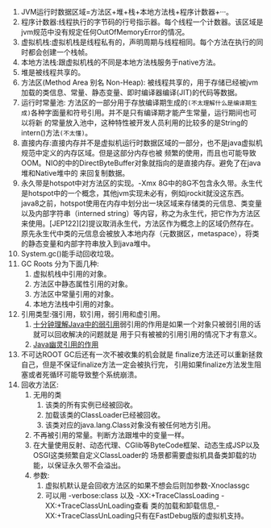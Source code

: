 1. JVM运行时数据区域=方法区+堆+栈+本地方法栈+程序计数器+···。  
1. 程序计数器:线程执行的字节码的行号指示器。每个线程一个计数器。该区域是jvm规范中没有规定任何OutOfMemoryError的情况。    
1. 虚拟机栈:虚拟机栈是线程私有的，声明周期与线程相同。每个方法在执行的同时都会创建一个栈帧。    
1. 本地方法栈:跟虚拟机栈的不同是本地方法栈服务于native方法。    
1. 堆是被线程共享的。    
1. 方法区(Method Area 别名 Non-Heap): 被线程共享的，用于存储已经被jvm加载的类信息、常量、静态变量、即时编译器编译(JIT)的代码等数据。      
1. 运行时常量池: 方法区的一部分用于存放编译期生成的`(不太理解什么是编译期生成)`各种字面量和符号引用。并不是只有编译期才能产生常量，运行期间也可以将新
的常量放入池中，这种特性被开发人员利用的比较多的是String的intern()方法`(不太懂)`。
1. 直接内存:直接内存并不是虚拟机运行时数据区域的一部分，也不是java虚拟机规范中定义的内存区域。但是这部分内存也被
频繁的使用，而且也可能导致OOM。NIO的中的DirectByteBuffer对象就指向的是直接内存。避免了在java堆和Native堆中的
来回复制数据。     
1. 永久带是hotspot中对方法区的实现。-Xmx 8G中的8G不包含永久带。永生代是hotspot中的一个概念，其他jvm实现未必有，例如jrockit就没这东西。java8之前，hotspot使用在内存中划分出一块区域来存储类的元信息、类变量以及内部字符串（interned string）等内容，称之为永生代，把它作为方法区来使用。[JEP122][2]提议取消永生代，方法区作为概念上的区域仍然存在。原先永生代中类的元信息会被放入本地内存（元数据区，metaspace），将类的静态变量和内部字符串放入到java堆中。     
1. System.gc()能手动回收垃圾。    
1. GC Roots 分为下面几种:
    1. 虚拟机栈中引用的对象。   
    1. 方法区中静态属性引用的对象。   
    1. 方法区中常量引用的对象。   
    1. 本地方法栈中引用的对象。   
1. 引用类型:强引用，软引用，弱引用和虚引用。   
    1. [十分钟理解Java中的弱引用](https://www.jianshu.com/p/a7aaaf1bd7be)弱引用的作用是如果一个对象只被弱引用的话就可以回收解决的问题就是
    用于只有被被的引用引用的情况下才有意义。     
    1. [Java幽灵引用的作用](https://blog.csdn.net/imzoer/article/details/8044900)     
1. 不可达ROOT GC后还有一次不被收集的机会就是 finalize方法还可以重新拯救自己，但是不保证finalize方法一定会被执行完，
引用如果finalize方法发生阻塞或者死循环可能导致整个系统崩溃。    
1. 回收方法区:     
    1. 无用的类    
        1. 该类的所有实例已经被回收。   
        1. 加载该类的ClassLoader已经被回收。    
        1. 该类对应的java.lang.Class对象没有被任何地方引用。    
    1. 不再被引用的常量。判断方法跟堆中的变量一样。    
    1. 在大量使用反射、动态代理、CGlib等ByteCode框架、动态生成JSP以及OSGI这类频繁自定义ClassLoader的
    场景都需要虚拟机具备类卸载的功能，以保证永久带不会溢出。    
    1. 参数:
        1. 虚拟机默认是会回收方法区的如果不想会后则加参数-Xnoclassgc
        1. 可以用 -verbose:class 以及 -XX:+TraceClassLoading -XX:+TraceClassUnLoading查看
        类的加载和卸载信息,-XX:+TraceClassUnLoading只有在FastDebug版的虚拟机支持。    

